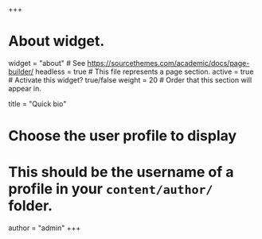 +++
# About widget.
widget = "about"  # See https://sourcethemes.com/academic/docs/page-builder/
headless = true  # This file represents a page section.
active = true  # Activate this widget? true/false
weight = 20  # Order that this section will appear in.

title = "Quick bio"

# Choose the user profile to display
# This should be the username of a profile in your `content/author/` folder.
author = "admin"
+++
